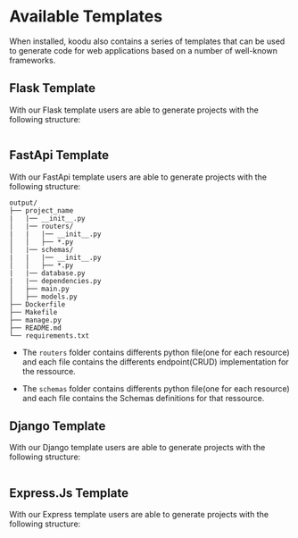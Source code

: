 # Available Templates

When installed, koodu also contains a series of templates that can be used to generate code for web applications based on a number of well-known frameworks.

## Flask Template

With our Flask template users are able to generate projects with the following structure:

```

```

## FastApi Template

With our FastApi template users are able to generate projects with the following structure:

```
output/
├── project_name
|   |── __init__.py
│   |── routers/
|   |   |── __init__.py
│   │   ├── *.py
│   |── schemas/
|   |   |── __init__.py
│   │   ├── *.py
|   |── database.py
|   |── dependencies.py
│   ├── main.py
│   ├── models.py
├── Dockerfile
├── Makefile
├── manage.py
├── README.md
└── requirements.txt
```

* The `routers` folder contains differents python file(one for each resource) and each file contains the differents endpoint(CRUD) implementation for the ressource.

* The `schemas` folder contains differents python file(one for each resource) and each file contains the Schemas definitions for that ressource.

## Django Template

With our Django template users are able to generate projects with the following structure:

```

```

## Express.Js Template

With our Express template users are able to generate projects with the following structure:

```

```
